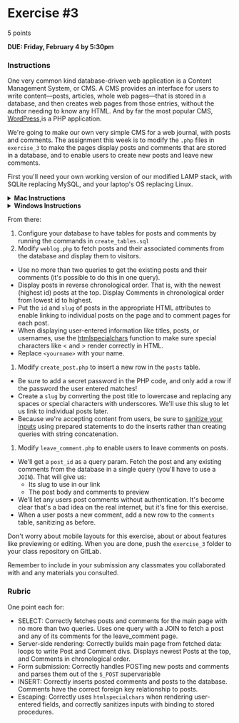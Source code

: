 # Exercise #3

5 points

**DUE: Friday, February 4 by 5:30pm**

### Instructions

One very common kind database-driven web application is a Content Management
System, or CMS. A CMS provides an interface for users to write content—posts,
articles, whole web pages—that is stored in a database, and then creates web
pages from those entries, without the author needing to know any HTML. And by
far the most popular CMS, [WordPress](https://wordpress.com/),is a PHP
application.

We're going to make our own very simple CMS for a web journal, with posts and
comments. The assignment this week is to modify the `.php` files in `exercise_3`
to make the pages display posts and comments that are stored in a database, and
to enable users to create new posts and leave new comments.

First you'll need your own working version of our modified LAMP stack, with
SQLite replacing MySQL, and your laptop's OS replacing Linux.
<details>
  <summary><b>Mac Instructions</b></summary>

  - Install PHP: https://www.php.net/manual/en/install.macosx.packages.php)
  - Apache and SQLite are already installed
</details>

<details>
  <summary><b>Windows Instructions</b></summary>

  - Install WAMP: https://bitnami.com/stack/wamp/installer
  - Download SQLite: https://www.sqlite.org/download.html
</details>

From there:
1. Configure your database to have tables for posts and comments by running the
commands in `create_tables.sql`
1. Modify `weblog.php` to fetch posts and their associated comments from the
  database and display them to visitors.
  - Use no more than two queries to get the existing posts and their comments
    (it's possible to do this in one query).
  - Display posts in reverse chronological order. That is, with the newest
    (highest id) posts at the top. Display Comments in chronological order from
    lowest id to highest.
  - Put the `id` and `slug` of posts in the appropriate HTML attributes to enable
    linking to individual posts on the page and to comment pages for each post.
  - When displaying user-entered information like titles, posts, or usernames, use
    the [htmlspecialchars](https://www.php.net/manual/en/function.htmlspecialchars.php)
    function to make sure special characters like < and > render correctly in HTML.
  - Replace `<yourname>` with your name.
1. Modify `create_post.php` to insert a new row in the `posts` table.
  - Be sure to add a secret password in the PHP code, and only add a row if the
    password the user entered matches!
  - Create a `slug` by converting the post title to lowercase and replacing any
    spaces or special characters with underscores. We'll use this slug to let us
    link to individual posts later.
  - Because we're accepting content from users, be sure to
    [sanitize your inputs](https://xkcd.com/327/) using prepared statements to
    do the inserts rather than creating queries with string concatenation.
1. Modify `leave_comment.php` to enable users to leave comments on posts.
  - We'll get a `post_id` as a query param. Fetch the post and any existing
    comments from the database in a single query (you'll have to use a `JOIN`).
    That will give us:
    - Its slug to use in  our link
    - The post body and comments to preview
  - We'll let any users post comments without authentication. It's become clear
    that's a bad idea on the real internet, but it's fine for this exercise.
  - When a user posts a new comment, add a new row to the `comments` table,
    sanitizing as before.

Don't worry about mobile layouts for this exercise, about or about features like
previewing or editing. When you are done, push the `exercise_3` folder to your
class repository on GitLab.

Remember to include in your submission any classmates you collaborated with and
any materials you consulted.

### Rubric

One point each for:
- SELECT: Correctly fetches posts and comments for the main page with no more
  than two queries. Uses one query with a JOIN to fetch a post and any of its
  comments for the leave_comment page.
- Server-side rendering: Correctly builds main page from fetched data: loops to
  write Post and Comment divs. Displays newest Posts at the top, and Comments in
  chronological order.
- Form submission: Correctly handles POSTing new posts and comments and parses
  them out of the `$_POST` supervariable
- INSERT: Correctly inserts posted comments and posts to the database. Comments
  have the correct foreign key relationship to posts.
- Escaping: Correctly uses `htmlspecialchars` when rendering user-entered
  fields, and correctly sanitizes inputs with binding to stored procedures.
